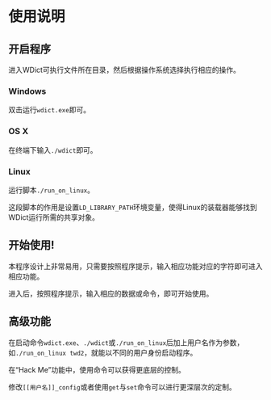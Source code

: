 # 使用说明

## 开启程序

进入WDict可执行文件所在目录，然后根据操作系统选择执行相应的操作。

### Windows

双击运行`wdict.exe`即可。

### OS X

在终端下输入`./wdict`即可。

### Linux

运行脚本`./run_on_linux`。

这段脚本的作用是设置`LD_LIBRARY_PATH`环境变量，使得Linux的装载器能够找到WDict运行所需的共享对象。

## 开始使用!

本程序设计上非常易用，只需要按照程序提示，输入相应功能对应的字符即可进入相应功能。

进入后，按照程序提示，输入相应的数据或命令，即可开始使用。

## 高级功能

在启动命令`wdict.exe`、`./wdict`或`./run_on_linux`后加上用户名作为参数，如`./run_on_linux twd2`，就能以不同的用户身份启动程序。

在“Hack Me”功能中，使用命令可以获得更底层的控制。

修改`[[用户名]]_config`或者使用`get`与`set`命令可以进行更深层次的定制。

